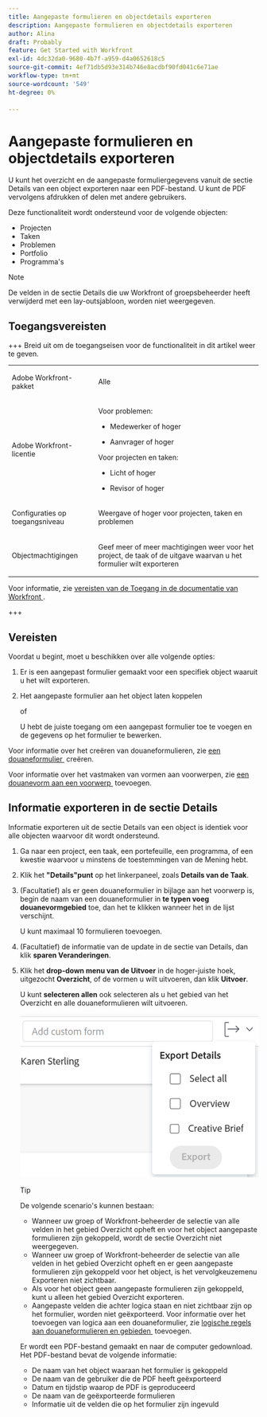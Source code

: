 ```yaml
---
title: Aangepaste formulieren en objectdetails exporteren
description: Aangepaste formulieren en objectdetails exporteren
author: Alina
draft: Probably
feature: Get Started with Workfront
exl-id: 4dc32da0-9680-4b7f-a959-d4a0652618c5
source-git-commit: 4ef71db5d93e314b746e8acdbf90fd041c6e71ae
workflow-type: tm+mt
source-wordcount: '549'
ht-degree: 0%

---
```


# Aangepaste formulieren en objectdetails exporteren

<!--Audited: 10/2025-->

U kunt het overzicht en de aangepaste formuliergegevens vanuit de sectie Details van een object exporteren naar een PDF-bestand. U kunt de PDF vervolgens afdrukken of delen met andere gebruikers.

Deze functionaliteit wordt ondersteund voor de volgende objecten:

* Projecten
* Taken
* Problemen
* Portfolio
* Programma&#39;s

<!--
* Billing records</p> <p>After you open a billing record on a project, you can use the Details area to attach a custom form to the record and fill it out. You can also export billing record information from the Details area.</p> </li>
  -->

>[!NOTE]
>
>De velden in de sectie Details die uw Workfront of groepsbeheerder heeft verwijderd met een lay-outsjabloon, worden niet weergegeven.

## Toegangsvereisten

+++ Breid uit om de toegangseisen voor de functionaliteit in dit artikel weer te geven.

<table style="table-layout:auto"> 
 <col> 
 <col> 
 <tbody> 
  <tr> 
   <td role="rowheader"> <p>Adobe Workfront-pakket</p> </td> 
   <td>Alle</td> 
  </tr> 
  <tr> 
   <td role="rowheader"> <p>Adobe Workfront-licentie</p> </td> 
   <td><p>Voor problemen:</p>
   <ul><li><p>Medewerker of hoger</p></li>
   <li><p>Aanvrager of hoger</p> </li></ul>
   <p>Voor projecten en taken:</p>
   <ul><li><p>Licht of hoger</p></li>
   <li><p>Revisor of hoger</p></li></ul>
    </td> 
  </tr> 
  <tr> 
   <td role="rowheader">Configuraties op toegangsniveau</td> 
   <td> <p>Weergave of hoger voor projecten, taken en problemen</p>  </td> 
  </tr> 
  <tr> 
   <td role="rowheader"> <p>Objectmachtigingen</p> </td> 
   <td> <p>Geef meer of meer machtigingen weer voor het project, de taak of de uitgave waarvan u het formulier wilt exporteren</p> </td> 
  </tr> 
 </tbody> 
</table>

Voor informatie, zie [&#x200B; vereisten van de Toegang in de documentatie van Workfront &#x200B;](/help/quicksilver/administration-and-setup/add-users/access-levels-and-object-permissions/access-level-requirements-in-documentation.md).

+++

<!--Old:
<table style="table-layout:auto"> 
 <col> 
 <col> 
 <tbody> 
  <tr> 
   <td role="rowheader"> <p>Adobe Workfront plan*</p> </td> 
   <td>Any</td> 
  </tr> 
  <tr> 
   <td role="rowheader"> <p>Adobe Workfront license*</p> </td> 
   <td> <p>Request or higher for issues</p> <p>Review or higher for projects and tasks</p> </td> 
  </tr> 
  <tr data-mc-conditions=""> 
   <td role="rowheader"><strong>Access level configurations*</strong> </td> 
   <td> <p>View or higher for Projects, Tasks, and Issues</p> <p>Note: If you still don't have access, ask your Workfront administrator if they set additional restrictions in your access level. For information on how a Workfront administrator can change your access level, see <a href="../../administration-and-setup/add-users/configure-and-grant-access/create-modify-access-levels.md" class="MCXref xref">Create or modify custom access levels</a>.</p> </td> 
  </tr> 
  <tr data-mc-conditions=""> 
   <td role="rowheader"> <p>Object permissions</p> </td> 
   <td> <p>View or higher permissions to the project, task, or issue whose form you want to export</p> <p>For information on requesting additional access, see <a href="../../workfront-basics/grant-and-request-access-to-objects/request-access.md" class="MCXref xref">Request access to objects </a>.</p> </td> 
  </tr> 
 </tbody> 
</table>-->

## Vereisten

Voordat u begint, moet u beschikken over alle volgende opties:

1. Er is een aangepast formulier gemaakt voor een specifiek object waaruit u het wilt exporteren.
1. Het aangepaste formulier aan het object laten koppelen

   of

   U hebt de juiste toegang om een aangepast formulier toe te voegen en de gegevens op het formulier te bewerken.

Voor informatie over het creëren van douaneformulieren, zie [&#x200B; een douaneformulier &#x200B;](/help/quicksilver/administration-and-setup/customize-workfront/create-manage-custom-forms/form-designer/design-a-form/design-a-form.md) creëren.

Voor informatie over het vastmaken van vormen aan voorwerpen, zie [&#x200B; een douanevorm aan een voorwerp &#x200B;](../../workfront-basics/work-with-custom-forms/add-a-custom-form-to-an-object.md) toevoegen.

## Informatie exporteren in de sectie Details

Informatie exporteren uit de sectie Details van een object is identiek voor alle objecten waarvoor dit wordt ondersteund.

1. Ga naar een project, een taak, een portefeuille, een programma, of een kwestie waarvoor u minstens de toestemmingen van de Mening hebt.
1. Klik het **&quot;Details&quot;punt** op het linkerpaneel, zoals **Details van de Taak**.
1. (Facultatief) als er geen douaneformulier in bijlage aan het voorwerp is, begin de naam van een douaneformulier in **te typen voeg douanevormgebied** toe, dan het te klikken wanneer het in de lijst verschijnt.

   U kunt maximaal 10 formulieren toevoegen.

1. (Facultatief) de informatie van de update in de sectie van Details, dan klik **sparen Veranderingen**.
1. Klik het **drop-down menu van de Uitvoer** in de hoger-juiste hoek, uitgezocht **Overzicht**, of de vormen u wilt uitvoeren, dan klik **Uitvoer**.

   U kunt **selecteren allen** ook selecteren als u het gebied van het Overzicht en alle douaneformulieren wilt uitvoeren.

   ![](assets/export-custom-form-button-menu.png)

   >[!TIP]
   >
   >De volgende scenario&#39;s kunnen bestaan:
   >
   >   * Wanneer uw groep of Workfront-beheerder de selectie van alle velden in het gebied Overzicht opheft en voor het object aangepaste formulieren zijn gekoppeld, wordt de sectie Overzicht niet weergegeven.
   >   * Wanneer uw groep of Workfront-beheerder de selectie van alle velden in het gebied Overzicht opheft en er geen aangepaste formulieren zijn gekoppeld voor het object, is het vervolgkeuzemenu Exporteren niet zichtbaar.
   >   * Als voor het object geen aangepaste formulieren zijn gekoppeld, kunt u alleen het gebied Overzicht exporteren.
   >   * Aangepaste velden die achter logica staan en niet zichtbaar zijn op het formulier, worden niet geëxporteerd. Voor informatie over het toevoegen van logica aan een douaneformulier, zie [&#x200B; logische regels aan douaneformulieren en gebieden &#x200B;](/help/quicksilver/administration-and-setup/customize-workfront/create-manage-custom-forms/form-designer/design-a-form/display-skip-logic-form-designer.md) toevoegen.

   Er wordt een PDF-bestand gemaakt en naar de computer gedownload. Het PDF-bestand bevat de volgende informatie:

   * De naam van het object waaraan het formulier is gekoppeld
   * De naam van de gebruiker die de PDF heeft geëxporteerd
   * Datum en tijdstip waarop de PDF is geproduceerd
   * De naam van de geëxporteerde formulieren
   * Informatie uit de velden die op het formulier zijn ingevuld
